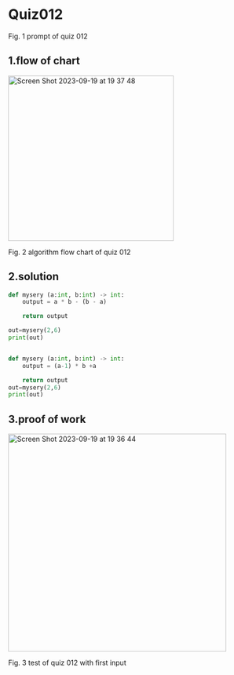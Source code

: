 # Quiz012

Fig. 1 prompt of quiz 012

## 1.flow of chart
<img width="337" alt="Screen Shot 2023-09-19 at 19 37 48" src="https://github.com/Happa1/unit1-2024/assets/142579414/03848056-1af9-4ee3-b44e-981ee111a6f2">


Fig. 2 algorithm flow chart of quiz 012

## 2.solution
```.py
def mysery (a:int, b:int) -> int:
    output = a * b - (b - a)

    return output

out=mysery(2,6)
print(out)


def mysery (a:int, b:int) -> int:
    output = (a-1) * b +a

    return output
out=mysery(2,6)
print(out)
```

## 3.proof of work
<img width="444" alt="Screen Shot 2023-09-19 at 19 36 44" src="https://github.com/Happa1/unit1-2024/assets/142579414/91e9f241-3bd8-462d-a303-e43d1a9b2c76">

Fig. 3 test of quiz 012 with first input
